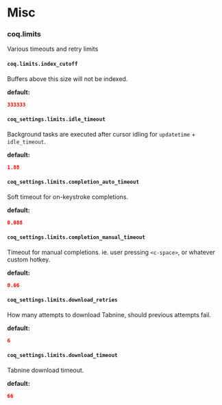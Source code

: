 # Misc

### coq.limits

Various timeouts and retry limits

#### `coq.limits.index_cutoff`

Buffers above this size will not be indexed.

**default:**

```json
333333
```

#### `coq_settings.limits.idle_timeout`

Background tasks are executed after cursor idling for `updatetime` + `idle_timeout`.

**default:**

```json
1.88
```

#### `coq_settings.limits.completion_auto_timeout`

Soft timeout for on-keystroke completions.

**default:**

```json
0.088
```

#### `coq_settings.limits.completion_manual_timeout`

Timeout for manual completions. ie. user pressing `<c-space>`, or whatever custom hotkey.

**default:**

```json
0.66
```

#### `coq_settings.limits.download_retries`

How many attempts to download Tabnine, should previous attempts fail.

**default:**

```json
6
```

#### `coq_settings.limits.download_timeout`

Tabnine download timeout.

**default:**

```json
66
```
